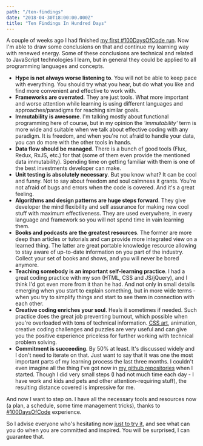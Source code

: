 ```yaml
---
path: "/ten-findings"
date: "2018-04-30T18:00:00.000Z"
title: "Ten Findings In Hundred Days"
---
```


A couple of weeks ago I had finished [my first #100DaysOfCode run](https://github.com/loenko/100-days-of-code/blob/master/log.md). Now I'm able to draw some conclusions on that and continue my learning way with renewed energy. Some of these conclusions are technical and related to JavaScript technologies I learn, but in general they could be applied to all programming languages and concepts. 

* **Hype is not always worse listening to**. You will not be able to keep pace with everything. You should try what you hear, but do what you like and find more convenient and effective to work with.
* **Frameworks are overrated**. They are just tools. What more important and worse attention while learning is using different languages and approaches/paradigms for reaching similar goals.
* **Immutability is awesome**. I'm talking mostly about functional programming here of course, but in my opinion the _'immutability'_ term is more wide and suitable when we talk about effective coding with any paradigm. It is freedom, and when you're not afraid to handle your data, you can do more with the other tools in hands.
* **Data flow should be managed**. There is a bunch of good tools (Flux, Redux, RxJS, etc.) for that (some of them even provide the mentioned data immutability). Spending time on getting familiar with them is one of the best investments developer can make.
* **Unit testing is absolutely necessary**. But you know what? It can be cool and funny. Not to say about freedom and soul calmness it grants. You're not afraid of bugs and errors when the code is covered. And it's a great feeling.
* **Algorithms and design patterns are huge steps forward**. They give developer the mind flexibility and self assurance for making new cool stuff with maximum effectiveness. They are used everywhere, in every language and framework so you will not spend time in vain learning them.
* **Books and podcasts are the greatest resources**. The former are more deep than articles or tutorials and can provide more integrated view on a learned thing. The latter are great portable knowledge resource allowing to stay aware of up-to-date information on you part of the industry. Collect your set of books and shows, and you will never be bored anymore.
* **Teaching somebody is an important self-learning practice**. I had a great coding practice with my son (HTML, CSS and JS/jQuery), and I think I'd got even more from it than he had. And not only in small details emerging when you start to explain something, but in more wide terms - when you try to simplify things and start to see them in connection with each other.
* **Creative coding enriches your soul**. Heals it sometimes if needed. Such practice does the great job preventing burnout, which possible when you're overloaded with tons of technical information. [CSS art](http://loenko.ru/daily-css-images), animation, creative coding challenges and puzzles are very useful and can give you the positive experience priceless for further working with technical problem solving.
* **Commitment is succeeding**. By 50% at least. It's discussed widely and I don't need to iterate on that. Just want to say that it was one the most important parts of my learning process the last three months. I couldn't even imagine all the thing I've got now in [my github repositories](https://github.com/loenko?tab=repositories) when I started. Though I did very small steps (I had not much time each day - I have work and kids and pets and other attention-requiring stuff), the resulting distance covered is impressive for me.

And now I want to step on. I have all the necessary tools and resources now (a plan, a schedule, some time management tricks), thanks to [#100DaysOfCode](https://twitter.com/hashtag/100DaysOfCode?src=hash) experience. 

So I advise everyone who's hesitating now [just to try it](https://medium.freecodecamp.org/join-the-100daysofcode-556ddb4579e4), and see what can you do when you are committed and inspired. You will be surprised, I can guarantee that.